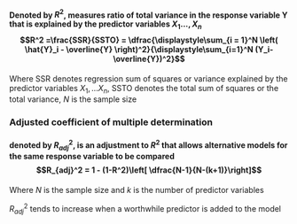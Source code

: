 #### Denoted by $R^2$, measures ratio of total variance in the response variable Y that is explained by the predictor variables $X_1...,X_n$ $$R^2 =\frac{SSR}{SSTO} = \dfrac{\displaystyle\sum_{i = 1}^N \left( \hat{Y}_i - \overline{Y} \right)^2}{\displaystyle\sum_{i=1}^N (Y_i-\overline{Y})^2}$$
Where SSR denotes regression sum of squares or variance explained by the predictor variables $X_1, ...X_n,$ SSTO denotes the total sum of squares or the total variance, $N$ is the sample size

### Adjusted coefficient of multiple determination
#### denoted by $R^2_{adj}$, is an adjustment to $R^2$ that allows alternative models for the same response variable to be compared $$R_{adj}^2 = 1 - (1-R^2)\left[ \dfrac{N-1}{N-(k+1)}\right]$$
Where $N$ is the sample size and $k$ is the number of predictor variables 

$R^2_{adj}$ tends to increase when a worthwhile predictor is added to the model